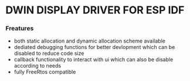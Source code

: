 # DWIN DISPLAY DRIVER FOR ESP IDF

### Freatures

- both static allocation and dynamic allocation scheme available
- dediated debugging functions for better devlopment which can be disabled to reduce code size
- callback functionality to interact with ui which can also be disable according to needs
- fully FreeRtos compatible
